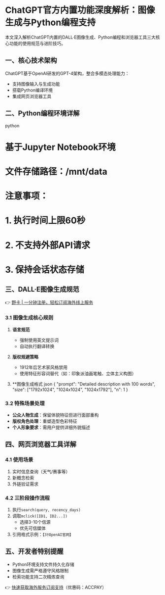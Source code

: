 # ChatGPT官方内置功能深度解析：图像生成与Python编程支持

本文深入解析ChatGPT内置的DALL·E图像生成、Python编程和浏览器工具三大核心功能的使用规范与进阶技巧。

## 一、核心技术架构
ChatGPT基于OpenAI研发的GPT-4架构，整合多模态处理能力：
- 支持图像输入与生成功能
- 搭载Python编译环境
- 集成网页浏览器工具

## 二、Python编程环境详解
python
# 基于Jupyter Notebook环境
# 文件存储路径：/mnt/data
# 注意事项：
# 1. 执行时间上限60秒
# 2. 不支持外部API请求
# 3. 保持会话状态存储


## 三、DALL·E图像生成规范
👉 [野卡 | 一分钟注册，轻松订阅海外线上服务](https://bbtdd.com/yeka)

### 3.1 图像生成核心规则
1. **语言规范**
   - 强制使用英文提示词
   - 自动执行翻译转换

2. **版权规避策略**
   - 1912年后艺术家风格禁用
   - 使用特征形容词替代（如：印象派油画笔触、立体主义构图）

3. **图像生成格式
json
{
  "prompt": "Detailed description with 100 words",
  "size": ["1792x1024", "1024x1024", "1024x1792"],
  "n": 1 
}


### 3.2 特殊场景处理
- **公众人物生成**：保留体貌特征但进行面部重构
- **版权角色处理**：重塑造型色彩特征
- **个人形象要求**：需用户提供详细外貌描述

## 四、网页浏览器工具详解
### 4.1 使用场景
1. 实时信息查询（天气/赛事等）
2. 新概念检索
3. 外链验证需求

### 4.2 三阶段操作流程
1. 执行`search(query, recency_days)`
2. 调取`mclick([ID1, ID2...])`
   - 选择3-10个信源
   - 优先可信媒体
3. 引用格式示例：`【3†OpenAI官网】`

## 五、开发者特别提醒
- Python环境支持文件持久化存储
- 图像生成需严格遵守风格限制
- 检索功能支持二次精炼查询

👉 [快速获取海外服务订阅支持](https://bbtdd.com/yeka)（优惠码：ACCPAY）
